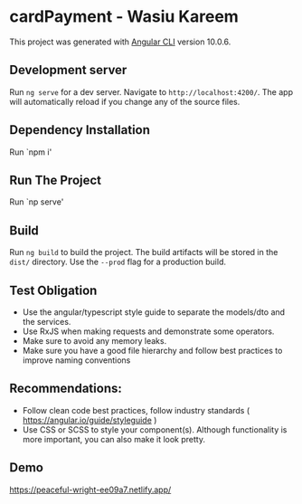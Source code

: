 # cardPayment - Wasiu Kareem

This project was generated with [Angular CLI](https://github.com/angular/angular-cli) version 10.0.6.

## Development server

Run `ng serve` for a dev server. Navigate to `http://localhost:4200/`. The app will automatically reload if you change any of the source files.

## Dependency Installation
Run `npm i'

## Run The Project
Run `np serve'

## Build

Run `ng build` to build the project. The build artifacts will be stored in the `dist/` directory. Use the `--prod` flag for a production build.

## Test Obligation
- Use the angular/typescript style guide to separate the models/dto and the services.
- Use RxJS when making requests and demonstrate some operators.
- Make sure to avoid any memory leaks.
- Make sure you have a good file hierarchy and follow best practices to improve naming conventions

## Recommendations:
- Follow clean code best practices, follow industry standards ( https://angular.io/guide/styleguide )
- Use CSS or SCSS to style your component(s). Although functionality is more important, you can also
make it look pretty.

## Demo
https://peaceful-wright-ee09a7.netlify.app/

